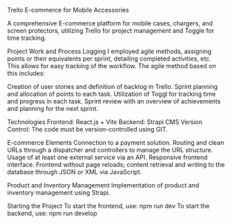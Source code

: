 Trello E-commerce for Mobile Accessories

A comprehensive E-commerce platform for mobile cases, chargers, and screen protectors, utilizing Trello for project management and Toggle for time tracking.

Project Work and Process Logging
I employed agile methods, assigning points or their equivalents per sprint, detailing completed activities, etc. This allows for easy tracking of the workflow. The agile method based on this includes:

Creation of user stories and definition of backlog in Trello.
Sprint planning and allocation of points to each task.
Utilization of Toggl for tracking time and progress in each task.
Sprint review with an overview of achievements and planning for the next sprint.

Technologies
Frontend: React.js + Vite
Backend: Strapi CMS
Version Control: The code must be version-controlled using GIT.

E-commerce Elements
Connection to a payment solution.
Routing and clean URLs through a dispatcher and controllers to manage the URL structure.
Usage of at least one external service via an API.
Responsive frontend interface.
Frontend without page reloads; content retrieval and writing to the database through JSON or XML via JavaScript.

Product and Inventory Management
Implementation of product and inventory management using Strapi.

Starting the Project
To start the frontend, use: npm run dev
To start the backend, use: npm run develop
